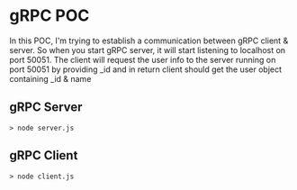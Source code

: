 # gRPC POC

In this POC, I'm trying to establish a communication between gRPC client & server. So when you start gRPC server, it
will start listening to localhost on port 50051. The client will request the user info to the server running on port
50051 by providing _id and in return client should get the user object containing _id & name

## gRPC Server

```
> node server.js
```

## gRPC Client

```
> node client.js
```

